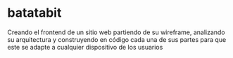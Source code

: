 # batatabit
Creando el frontend de un sitio web partiendo de su wireframe, analizando su arquitectura y construyendo en código cada una de sus partes para que este se adapte a cualquier dispositivo de los usuarios
